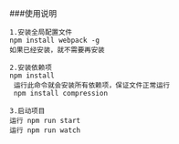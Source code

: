 ###使用说明
````
1.安装全局配置文件
npm install webpack -g
如果已经安装，就不需要再安装
````
```
2.安装依赖项
npm install
 运行此命令就会安装所有依赖项，保证文件正常运行
 npm install compression
```
```
3.启动项目
运行 npm run start
运行 npm run watch 
```